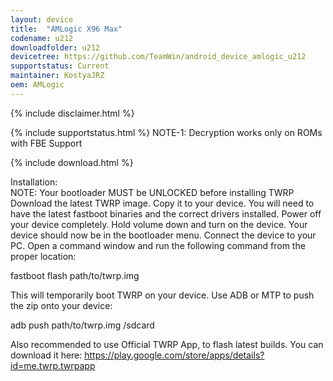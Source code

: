 ```yaml
---
layout: device
title:  "AMLogic X96 Max"
codename: u212
downloadfolder: u212
devicetree: https://github.com/TeamWin/android_device_amlogic_u212
supportstatus: Current
maintainer: KostyaJRZ
oem: AMLogic
---
```


{% include disclaimer.html %}

{% include supportstatus.html %}
NOTE-1: Decryption works only on ROMs with FBE Support

{% include download.html %}

<div class='page-heading'>Installation:</div>
NOTE: Your bootloader MUST be UNLOCKED before installing TWRP
Download the latest TWRP image. Copy it to your device. You will need to have the latest fastboot binaries and the correct drivers installed. Power off your device completely. Hold volume down and turn on the device. Your device should now be in the bootloader menu. Connect the device to your PC. Open a command window and run the following command from the proper location:

fastboot flash path/to/twrp.img

This will temporarily boot TWRP on your device. Use ADB or MTP to push the zip onto your device:

adb push path/to/twrp.img /sdcard

Also recommended to use Official TWRP App, to flash latest builds.
You can download it here: https://play.google.com/store/apps/details?id=me.twrp.twrpapp
